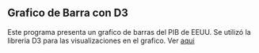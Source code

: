 ## Grafico de Barra con D3

Este programa presenta un grafico de barras del PIB de EEUU. Se utilizó la libreria D3 para las visualizaciones en el grafico.
Ver [aqui]()